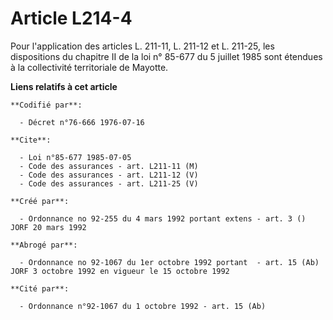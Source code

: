 # Article L214-4

Pour l'application des articles L. 211-11, L. 211-12 et L. 211-25, les dispositions du chapitre II de la loi n° 85-677 du 5
juillet 1985 sont étendues à la collectivité territoriale de Mayotte.

**Liens relatifs à cet article**

	**Codifié par**:

	  - Décret n°76-666 1976-07-16

	**Cite**:

	  - Loi n°85-677 1985-07-05
	  - Code des assurances - art. L211-11 (M)
	  - Code des assurances - art. L211-12 (V)
	  - Code des assurances - art. L211-25 (V)

	**Créé par**:

	  - Ordonnance no 92-255 du 4 mars 1992 portant extens - art. 3 () JORF 20 mars 1992

	**Abrogé par**:

	  - Ordonnance no 92-1067 du 1er octobre 1992 portant  - art. 15 (Ab) JORF 3 octobre 1992 en vigueur le 15 octobre 1992

	**Cité par**:

	  - Ordonnance n°92-1067 du 1 octobre 1992 - art. 15 (Ab)
